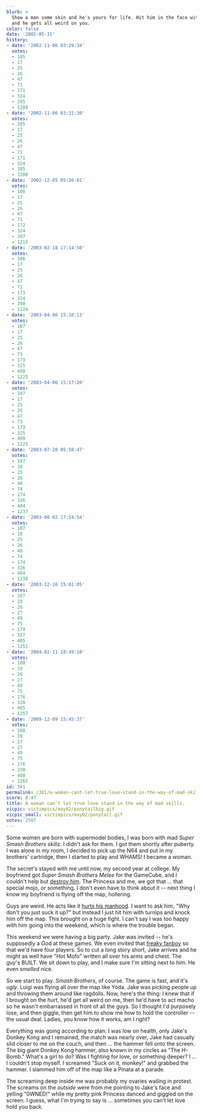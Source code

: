 ```yaml
---
blurb: >
  Show a man some skin and he's yours for life. Hit him in the face with a giant turnip
  and he gets all weird on you.
color: false
date: '2002-05-31'
history:
- date: '2002-11-06 03:29:34'
  votes:
  - 105
  - 17
  - 25
  - 26
  - 47
  - 71
  - 171
  - 324
  - 395
  - 1208
- date: '2002-11-06 03:31:30'
  votes:
  - 105
  - 17
  - 25
  - 26
  - 47
  - 71
  - 171
  - 324
  - 395
  - 1208
- date: '2002-12-05 05:20:01'
  votes:
  - 106
  - 17
  - 25
  - 26
  - 47
  - 71
  - 172
  - 324
  - 397
  - 1215
- date: '2003-02-18 17:14:50'
  votes:
  - 106
  - 17
  - 25
  - 26
  - 47
  - 72
  - 173
  - 324
  - 398
  - 1224
- date: '2003-04-06 15:10:13'
  votes:
  - 107
  - 17
  - 25
  - 26
  - 47
  - 73
  - 173
  - 325
  - 400
  - 1225
- date: '2003-04-06 15:17:20'
  votes:
  - 107
  - 17
  - 25
  - 26
  - 47
  - 73
  - 173
  - 325
  - 400
  - 1225
- date: '2003-07-20 05:58:47'
  votes:
  - 107
  - 18
  - 25
  - 26
  - 48
  - 74
  - 174
  - 326
  - 404
  - 1237
- date: '2003-08-02 17:54:54'
  votes:
  - 107
  - 18
  - 25
  - 26
  - 48
  - 74
  - 174
  - 326
  - 404
  - 1238
- date: '2003-12-16 15:01:05'
  votes:
  - 107
  - 19
  - 26
  - 27
  - 49
  - 75
  - 174
  - 327
  - 405
  - 1251
- date: '2004-02-11 18:49:10'
  votes:
  - 108
  - 19
  - 26
  - 27
  - 49
  - 75
  - 176
  - 328
  - 405
  - 1257
- date: '2009-12-09 15:45:37'
  votes:
  - 108
  - 19
  - 27
  - 27
  - 49
  - 75
  - 176
  - 330
  - 408
  - 1265
id: 381
permalink: /381/a-woman-cant-let-true-love-stand-in-the-way-of-mad-skillz/
score: 8.47
title: A woman can't let true love stand in the way of mad skillz.
vicpic: victimpics/may02/ponytailbig.gif
vicpic_small: victimpics/may02/ponytail.gif
votes: 2507
---
```


Some women are born with supermodel bodies, I was born with mad *Super
Smash Brothers* skillz. I didn't ask for them. I got them shortly after
puberty. I was alone in my room, I decided to pick up the N64 and put in
my brothers' cartridge, then I started to play and WHAMS! I became a
woman.

The secret's stayed with me until now, my second year at college. My
boyfriend got *Super Smash Brothers Melee* for the GameCube, and I
couldn't help but [destroy him](@/victim/379.md). The Princess and
me, we got that ... that special mojo, or something. I don't even have
to think about it -- next thing I know my boyfriend is flying off the
map, hollering.

Guys are weird. He acts like it [hurts his manhood](@/victim/379.md).
I want to ask him, "Why don't you just suck it up?" but instead I just
hit him with turnips and knock him off the map. This brought on a huge
fight. I can't say I was too happy with him going into the weekend,
which is where the trouble began.

This weekend we were having a big party. Jake was invited -- he's
supposedly a God at these games. We even invited that [freaky
fanboy](@/victim/380.md) so that we'd have four players. So to cut a
long story short, Jake arrives and he might as well have "Hot Mofo"
written all over his arms and chest. The guy's BUILT. We sit down to
play, and I make sure I'm sitting next to *him*. He even *smelled* nice.

So we start to play. *Smash Brothers*, of course. The game is fast, and
it's *ugly*. Luigi was flying all over the map like Yoda. Jake was
picking people up and throwing them around like ragdolls. Now, here's
the thing: I knew that if I brought on the hurt, he'd get all weird on
me, then he'd have to act macho so he wasn't embarrassed in front of all
the guys. So I thought I'd purposely lose, and then giggle, then get him
to show me how to hold the controller -- the usual deal. Ladies, you
know how it works, am I right?

Everything was going according to plan: I was low on health, only Jake's
Donkey Kong and I remained, the match was nearly over, Jake had casually
slid closer to me on the couch, and then ... the hammer fell onto the
screen. The big giant Donkey Kong hammer, also known in my circles as
"The H-Bomb." What's a girl to do? Was I fighting for love, or something
deeper? I ... I couldn't stop myself. I screamed "Suck on it, monkey!"
and grabbed the hammer. I slammed him off of the map like a Pinata at a
parade.

The screaming deep inside me was probably my ovaries wailing in protest.
The screams on the *outside* were from me pointing to Jake's face and
yelling "0WNED!" while my pretty pink Princess danced and giggled on the
screen. I guess, what I'm trying to say is ... sometimes you can't let
love hold you back.